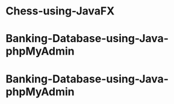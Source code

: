 # Chess-using-JavaFX
# Banking-Database-using-Java-phpMyAdmin
# Banking-Database-using-Java-phpMyAdmin
